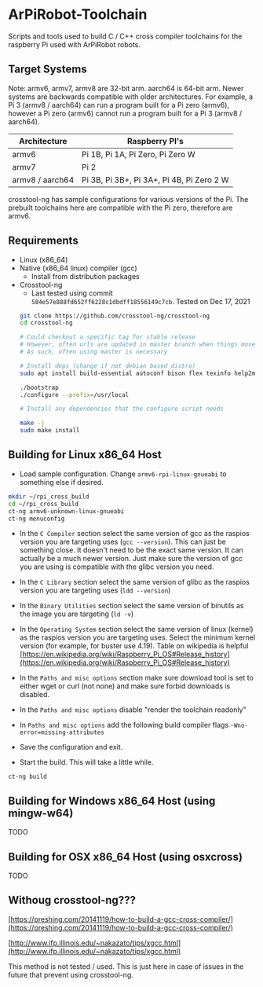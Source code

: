 # ArPiRobot-Toolchain

Scripts and tools used to build C / C++ cross compiler toolchains for the raspberry Pi used with ArPiRobot robots.

## Target Systems

Note: armv6, armv7, armv8 are 32-bit arm. aarch64 is 64-bit arm. Newer systems are backwards compatible with older architectures. For example, a Pi 3 (armv8 / aarch64) can run a program built for a Pi zero (armv6), however a Pi zero (armv6) cannot run a program built for a Pi 3 (armv8 / aarch64).

| Architecture    | Raspberry PI's                                             |
| --------------- | ---------------------------------------------------------- |
| armv6           | Pi 1B, Pi 1A, Pi Zero, Pi Zero W                           |
| armv7           | Pi 2                                                       |
| armv8 / aarch64 | Pi 3B, Pi 3B+, Pi 3A+, Pi 4B, Pi Zero 2 W                  |

crosstool-ng has sample configurations for various versions of the Pi. The prebuilt toolchains here are compatible with the Pi zero, therefore are armv6.

## Requirements
- Linux (x86_64)
- Native (x86_64 linux) compiler (gcc)
    - Install from distribution packages
- Crosstool-ng
    - Last tested using commit `584e57e888fd652ff6228c1dbdff18556149c7cb`. Tested on Dec 17, 2021
    ```sh
    git clone https://github.com/crosstool-ng/crosstool-ng
    cd crosstool-ng

    # Could checkout a specific tag for stable release
    # However, often urls are updated in master branch when things move locations
    # As such, often using master is necessary

    # Install deps (change if not debian based distro)
    sudo apt install build-essential autoconf bison flex texinfo help2man gawk libtool libtool-bin libtool-doc libncurses5-dev

    ./bootstrap
    ./configure --prefix=/usr/local

    # Install any dependencies that the configure script needs

    make -j
    sudo make install
    ```

## Building for Linux x86_64 Host
 
- Load sample configuration. Change `armv6-rpi-linux-gnueabi` to something else if desired.

```sh
mkdir ~/rpi_cross_build
cd ~/rpi_cross_build
ct-ng armv6-unknown-linux-gnueabi
ct-ng menuconfig
```

- In the `C Compiler` section select the same version of gcc as the raspios version you are targeting uses (`gcc --version`). This can just be something close. It doesn't need to be the exact same version. It can actually be a much newer version. Just make sure the version of gcc you are using is compatible with the glibc version you need.

- In the `C Library` section select the same version of glibc as the raspios version you are targeting uses (`ldd --version`)

- In the `Binary Utilities` section select the same version of binutils as the image you are targeting (`ld -v`)

- In the `Operating System` section select the same version of linux (kernel) as the raspios version you are targeting uses. Select the minimum kernel version (for example, for buster use 4.19). Table on wikipedia is helpful [https://en.wikipedia.org/wiki/Raspberry_Pi_OS#Release_history](https://en.wikipedia.org/wiki/Raspberry_Pi_OS#Release_history)

- In the `Paths and misc options` section make sure download tool is set to either wget or curl (not none) and make sure forbid downloads is disabled.

- In the `Paths and misc options` disable "render the toolchain readonly"

- In `Paths and misc options` add the following build compiler flags `-Wno-error=missing-attributes`

- Save the configuration and exit.

- Start the build. This will take a little while.

```
ct-ng build
```

## Building for Windows x86_64 Host (using mingw-w64)

TODO

## Building for OSX x86_64 Host (using osxcross)

TODO


## Withoug crosstool-ng???

[https://preshing.com/20141119/how-to-build-a-gcc-cross-compiler/](https://preshing.com/20141119/how-to-build-a-gcc-cross-compiler/)

[http://www.ifp.illinois.edu/~nakazato/tips/xgcc.html](http://www.ifp.illinois.edu/~nakazato/tips/xgcc.html)

This method is not tested / used. This is just here in case of issues in the future that prevent using crosstool-ng.
